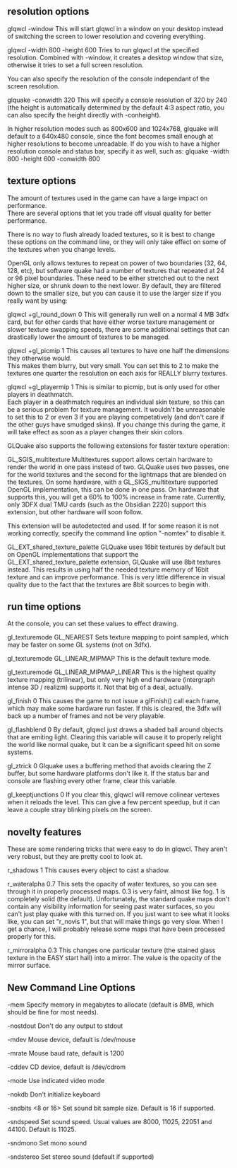 resolution options
------------------

glqwcl -window
This will start glqwcl in a window on your desktop instead of switching the 
screen to lower resolution and covering everything.

glqwcl -width 800 -height 600
Tries to run glqwcl at the specified resolution.  Combined with -window, it 
creates a desktop window that size, otherwise it tries to set a full screen 
resolution.

You can also specify the resolution of the console independant of the screen
resolution.

glquake -conwidth 320
This will specify a console resolution of 320 by 240 (the height is
automatically determined by the default 4:3 aspect ratio, you can also
specify the height directly with -conheight).

In higher resolution modes such as 800x600 and 1024x768, glquake will default
to a 640x480 console, since the font becomes small enough at higher 
resolutions to become unreadable.  If do you wish to have a higher resolution
console and status bar, specify it as well, such as:
glquake -width 800 -height 600 -conwidth 800

texture options
---------------

The amount of textures used in the game can have a large impact on performance.  
There are several options that let you trade off visual quality for better 
performance.

There is no way to flush already loaded textures, so it is best to change 
these options on the command line, or they will only take effect on some of 
the textures when you change levels.

OpenGL only allows textures to repeat on power of two boundaries (32, 64, 
128, etc), but software quake had a number of textures that repeated at 24 
or 96 pixel boundaries.  These need to be either stretched out to the next 
higher size, or shrunk down to the next lower.  By default, they are filtered 
down to the smaller size, but you can cause it to use the larger size if you 
really want by using: 

glqwcl +gl_round_down 0
This will generally run well on a normal 4 MB 3dfx card, but for other cards 
that have either worse texture management or slower texture swapping speeds, 
there are some additional settings that can drastically lower the amount of 
textures to be managed.

glqwcl +gl_picmip 1
This causes all textures to have one half the dimensions they otherwise would.  
This makes them blurry, but very small.  You can set this to 2 to make the 
textures one quarter the resolution on each axis for REALLY blurry textures.

glqwcl +gl_playermip 1
This is similar to picmip, but is only used for other players in deathmatch.  
Each player in a deathmatch requires an individual skin texture, so this can 
be a serious problem for texture management.  It wouldn't be unreasonable to 
set this to 2 or even 3 if you are playing competatively (and don't care if 
the other guys have smudged skins).  If you change this during the game, it 
will take effect as soon as a player changes their skin colors.

GLQuake also supports the following extensions for faster texture operation:

GL_SGIS_multitexture
Multitextures support allows certain hardware to render the world in one
pass instead of two.  GLQuake uses two passes, one for the world textures
and the second for the lightmaps that are blended on the textures.  On some
hardware, with a GL_SIGS_multitexture supported OpenGL implementation, this
can be done in one pass.  On hardware that supports this, you will get a
60% to 100% increase in frame rate.  Currently, only 3DFX dual TMU cards
(such as the Obsidian 2220) support this extension, but other hardware will
soon follow.

This extension will be autodetected and used.  If for some reason it is not
working correctly, specify the command line option "-nomtex" to disable it.

GL_EXT_shared_texture_palette
GLQuake uses 16bit textures by default but on OpenGL implementations 
that support the GL_EXT_shared_texture_palette extension, GLQuake will use
8bit textures instead.  This results in using half the needed texture memory
of 16bit texture and can improve performance.  This is very little difference
in visual quality due to the fact that the textures are 8bit sources to
begin with.

run time options
----------------

At the console, you can set these values to effect drawing.

gl_texturemode GL_NEAREST
Sets texture mapping to point sampled, which may be faster on some GL systems 
(not on 3dfx).

gl_texturemode GL_LINEAR_MIPMAP
This is the default texture mode.

gl_texturemode GL_LINEAR_MIPMAP_LINEAR
This is the highest quality texture mapping (trilinear), but only very high 
end hardware (intergraph intense 3D / realizm) supports it.  Not that big of 
a deal, actually.

gl_finish 0
This causes the game to not issue a glFinish() call each frame, which may make 
some hardware run faster.  If this is cleared, the 3dfx will back up a number 
of frames and not be very playable.

gl_flashblend 0
By default, glqwcl just draws a shaded ball around objects that are emiting 
light.  Clearing this variable will cause it to properly relight the world 
like normal quake, but it can be a significant speed hit on some systems.

gl_ztrick 0
Glquake uses a buffering method that avoids clearing the Z buffer, but some 
hardware platforms don't like it.  If the status bar and console are flashing 
every other frame, clear this variable.

gl_keeptjunctions 0
If you clear this, glqwcl will remove colinear vertexes when it reloads the 
level.  This can give a few percent speedup, but it can leave a couple stray 
blinking pixels on the screen.

novelty features
----------------

These are some rendering tricks that were easy to do in glqwcl.  They aren't 
very robust, but they are pretty cool to look at.

r_shadows 1
This causes every object to cast a shadow.

r_wateralpha 0.7
This sets the opacity of water textures, so you can see through it in properly 
processed maps.  0.3 is very faint, almost like fog.  1 is completely solid 
(the default).  Unfortunately, the standard quake maps don't contain any 
visibility information for seeing past water surfaces, so you can't just play 
quake with this turned on.  If you just want to see what it looks like, you 
can set "r_novis 1", but that will make things go very slow.  When I get a 
chance, I will probably release some maps that have been processed properly 
for this.

r_mirroralpha 0.3
This changes one particular texture (the stained glass texture in the EASY 
start hall) into a mirror.  The value is the opacity of the mirror surface.

New Command Line Options
----------------------------------------

-mem <mb>
Specify memory in megabytes to allocate (default is 8MB, which should be fine
for most needs).

-nostdout
Don't do any output to stdout

-mdev <device>
Mouse device, default is /dev/mouse

-mrate <speed>
Mouse baud rate, default is 1200

-cddev <device>
CD device, default is /dev/cdrom

-mode <modenum>
Use indicated video mode

-nokdb
Don't initialize keyboard

-sndbits <8 or 16>
Set sound bit sample size.  Default is 16 if supported.

-sndspeed <speed>
Set sound speed.  Usual values are 8000, 11025, 22051 and 44100.
Default is 11025.

-sndmono
Set mono sound

-sndstereo
Set stereo sound (default if supported)